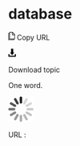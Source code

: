 # database

![Copy URL](media/database/Copy.png)
Copy URL

![Download](media/database/Download.png)

Download topic

One word.

![In progress](media/database/activity-large.gif)

URL :
